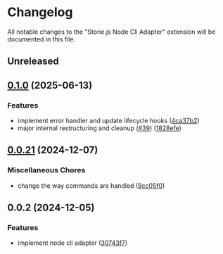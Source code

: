 # Changelog

All notable changes to the "Stone.js Node Cli Adapter" extension will be documented in this file.

## Unreleased


## [0.1.0](https://github.com/stone-foundation/stone-js-node-cli-adapter/compare/v0.0.21...v0.1.0) (2025-06-13)


### Features

* implement error handler and update lifecycle hooks ([4ca37b2](https://github.com/stone-foundation/stone-js-node-cli-adapter/commit/4ca37b2b0c5fee68c5c4db257f745b084b64de79))
* major internal restructuring and cleanup ([#39](https://github.com/stone-foundation/stone-js-node-cli-adapter/issues/39)) ([1828efe](https://github.com/stone-foundation/stone-js-node-cli-adapter/commit/1828efeb9754a95231051030a3437cc1a5b17700))

## [0.0.21](https://github.com/stonemjs/node-cli-adapter/compare/v0.0.2...v0.0.21) (2024-12-07)


### Miscellaneous Chores

* change the way commands are handled ([9cc05f0](https://github.com/stonemjs/node-cli-adapter/commit/9cc05f016f2877068f98d788dc5671f7a043d65c))

## 0.0.2 (2024-12-05)


### Features

* implement node cli adapter ([30743f7](https://github.com/stonemjs/node-cli-adapter/commit/30743f7aaaae46db17826e810be4549d56406b6f))
